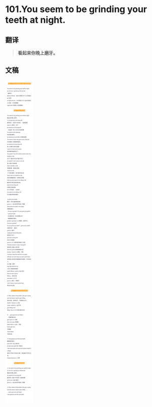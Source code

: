 # 101.You seem to be grinding your teeth at night.

## 翻译

> **看起来你晚上磨牙。**

## 文稿

![](img/101.jpg)

